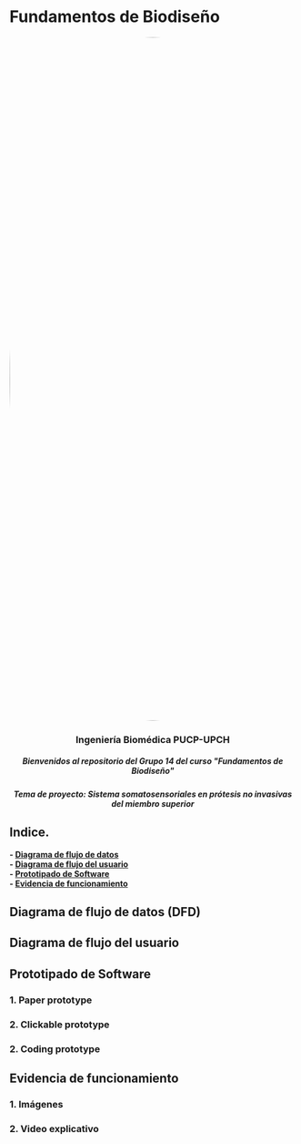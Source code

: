 # Fundamentos de Biodiseño
</p>
<image align="center;" width="1200px;" style="border-radius: 90%;" src ="../Imágenes/imagen_read.png">
  <h3 align="center">
Ingeniería Biomédica PUCP-UPCH
  </h3>
  <h5 align="center">
     Bienvenidos al repositorio del Grupo 14 del curso "Fundamentos de Biodiseño"
  </h5>
</p>


</p>
  <h5 align="center">
    Tema de proyecto: Sistema somatosensoriales en prótesis no invasivas del miembro superior
  </h5>
  
</p>

## Indice.

**- [Diagrama de flujo de datos](#Diagrama-de-flujo-de-datos)**<br>
**- [Diagrama de flujo del usuario](#Diagrama-de-flujo-del-usuario)**<br>
**- [Prototipado de Software](#Prototipado-de-Software)**<br>
**- [Evidencia de funcionamiento](#Evidencia-de-funcionamiento)**<br>


## Diagrama de flujo de datos (DFD) 


## Diagrama de flujo del usuario  

## Prototipado de Software 
### 1. Paper prototype
### 2. Clickable prototype
### 2. Coding prototype


## Evidencia de funcionamiento 
### 1. Imágenes
### 2. Video explicativo 


